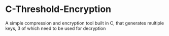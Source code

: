 # C-Threshold-Encryption
A simple compression and encryption tool built in C, that generates multiple keys, 3 of which need to be used for decryption
